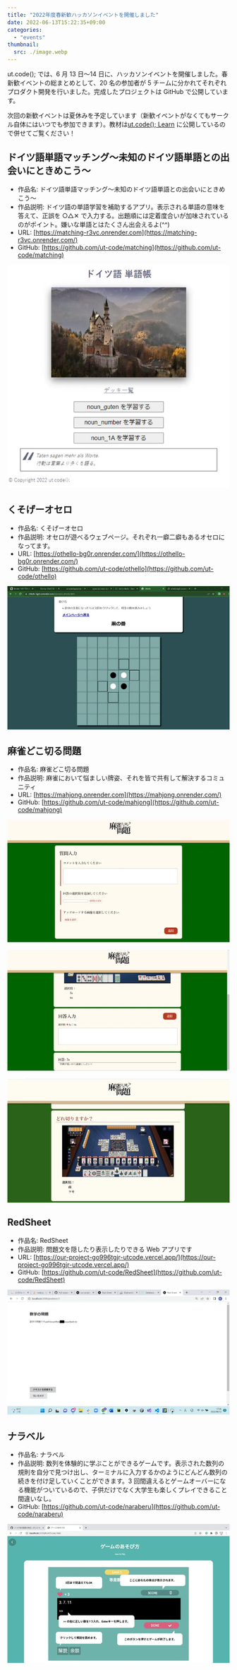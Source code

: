 ```yaml
---
title: "2022年度春新歓ハッカソンイベントを開催しました"
date: 2022-06-13T15:22:35+09:00
categories:
  - "events"
thumbnail:
  src: ./image.webp
---
```


ut.code(); では、6 月 13 日〜14 日に、ハッカソンイベントを開催しました。春新歓イベントの総まとめとして、20 名の参加者が 5 チームに分かれてそれぞれプロダクト開発を行いました。完成したプロジェクトは GitHub で公開しています。

次回の新歓イベントは夏休みを予定しています（新歓イベントがなくてもサークル自体にはいつでも参加できます）。教材は[ut.code(); Learn](https://learn.utcode.net/) に公開しているので併せてご覧ください！

## ドイツ語単語マッチング〜未知のドイツ語単語との出会いにときめこう〜

- 作品名: ドイツ語単語マッチング〜未知のドイツ語単語との出会いにときめこう〜
- 作品説明: ドイツ語の単語学習を補助するアプリ。表示される単語の意味を答えて、正誤を ○△✕ で入力する。出題順には定着度合いが加味されているのがポイント。嫌いな単語とはたくさん出会えるよ(^^)
- URL: [https://matching-r3vc.onrender.com](https://matching-r3vc.onrender.com/)
- GitHub: [https://github.com/ut-code/matching](https://github.com/ut-code/matching)

![ドイツ語単語帳](./german-words.webp)

## くそげーオセロ

- 作品名: くそげーオセロ
- 作品説明: オセロが遊べるウェブページ。それぞれ一癖二癖もあるオセロになってます。
- URL: [https://othello-bg0r.onrender.com/](https://othello-bg0r.onrender.com/)
- GitHub: [](https://github.com/ut-code/othello)[https://github.com/ut-code/othello](https://github.com/ut-code/othello)

![くそげーオセロ](./othello.webp)

## 麻雀どこ切る問題

- 作品名: 麻雀どこ切る問題
- 作品説明: 麻雀において悩ましい牌姿、それを皆で共有して解決するコミュニティ
- URL: [](https://mahjong.onrender.com/)[https://mahjong.onrender.com](https://mahjong.onrender.com/)
- GitHub: [](https://github.com/ut-code/mahjong)[https://github.com/ut-code/mahjong](https://github.com/ut-code/mahjong)

![麻雀どこ切る問題1](./mahjong1.webp)

![麻雀どこ切る問題2](./mahjong2.webp)

![麻雀どこ切る問題3](./mahjong3.webp)

## RedSheet

- 作品名: RedSheet
- 作品説明: 問題文を隠したり表示したりできる Web アプリです
- URL: [https://our-project-go996tgjr-utcode.vercel.app/](https://our-project-go996tgjr-utcode.vercel.app/)
- GitHub: [](https://github.com/ut-code/RedSheet)[https://github.com/ut-code/RedSheet](https://github.com/ut-code/RedSheet)

![RedSheet](./redsheet.webp)

## ナラベル

- 作品名: ナラベル
- 作品説明: 数列を体験的に学ぶことができるゲームです。表示された数列の規則を自分で見つけ出し、ターミナルに入力するかのようにどんどん数列の続きを付け足していくことができます。3 回間違えるとゲームオーバーになる機能がついているので、子供だけでなく大学生も楽しくプレイできること間違いなし。
- GitHub: [](https://github.com/ut-code/naraberu)[https://github.com/ut-code/naraberu](https://github.com/ut-code/naraberu)

![ナラベル](./naraberu.webp)
